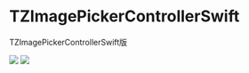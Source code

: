 
# TZImagePickerControllerSwift
TZImagePickerControllerSwift版

![](https://img.shields.io/badge/pod-1.0.0-blue.svg)
![](https://img.shields.io/badge/swift-4X-orange.svg)
